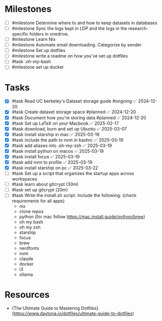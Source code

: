# Milestones
- [ ] #milestone Determine where to and how to keep datasets in databases
- [ ] #milestone Sync the logs kept in LDP and the logs in the research-specific folders in onedrive.
- [ ] #milestone Learn Nix
- [ ] #milestone Automate email downloading. Categorize by sender
- [ ] #milestone Set up dotfiles
- [ ] #milestone write a readme on how you've set up dotfiles
- [ ] #task .oh-my-bash 
- [ ] #milestone set up docker

# Tasks
- [x] #task Read UC berkeley's Dataset storage guide #ongoing ✅ 2024-12-20
- [x] #task Create dataset storage space #planned ✅ 2024-12-20
- [x] #task Document how you're storing data #planned ✅ 2024-12-20
- [x] #task Set up LaTeX on your Macbook ✅ 2025-02-17
- [x] #task download, burn and set up Ubuntu ✅ 2025-03-07
- [x] #task install starship in mac ✅ 2025-03-19
- [x] #task include the path to nvm in bashrc ✅ 2025-03-19
- [x] #task add aliases into .oh-my-zsh ✅ 2025-03-19
- [x] #task install python on macos ✅ 2025-03-19
- [x] #task install focus ✅ 2025-03-19
- [x] #task add nvm to profile ✅ 2025-03-19
- [x] #task install starship on pc ✅ 2025-03-22
- [ ] #task Set up a script that organizes the startup apps across workspaces.
- [ ] #task learn about gitcrypt (30m)
- [ ] #task set up gitcrypt (20m)
- [ ] #task Write the install.sh script. Include the following: (check requirements for all apps)
	- nix
	- clone repos
	- python (for mac follow https://mac.install.guide/python/brew)
	- oh my bash
	- oh my zsh
	- starship
	- focus
	- brew
	- nerdfonts
	- nvm
	- claude
	- docker
	- i3
	- ollama

# Resources
- (The Ultimate Guide to Mastering Dotfiles](https://www.daytona.io/dotfiles/ultimate-guide-to-dotfiles)